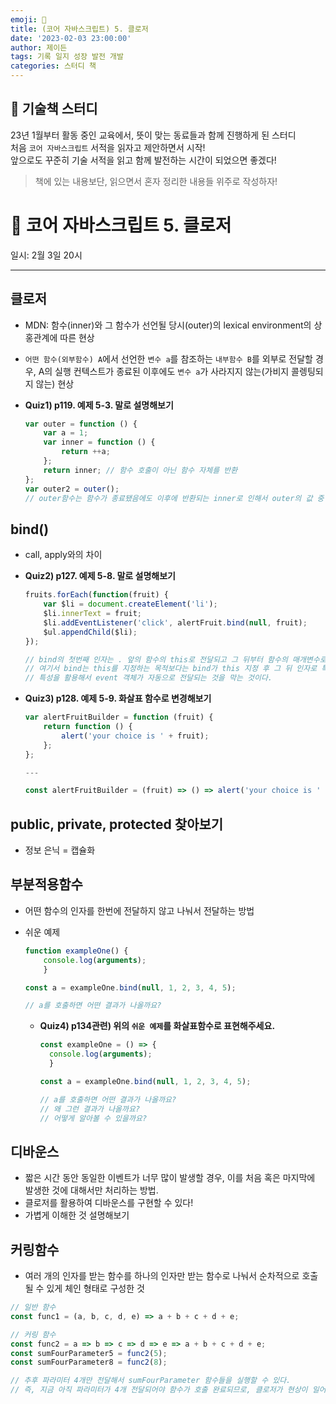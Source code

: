 ```yaml
---
emoji: 🏀
title: (코어 자바스크립트) 5. 클로저
date: '2023-02-03 23:00:00'
author: 제이든
tags: 기록 일지 성장 발전 개발
categories: 스터디 책
---
```


## 🏀 기술책 스터디

23년 1월부터 활동 중인 교육에서, 뜻이 맞는 동료들과 함께 진행하게 된 스터디<br/>
처음 `코어 자바스크립트` 서적을 읽자고 제안하면서 시작!<br/>
앞으로도 꾸준히 기술 서적을 읽고 함께 발전하는 시간이 되었으면 좋겠다!

> 책에 있는 내용보단, 읽으면서 혼자 정리한 내용들 위주로 작성하자!

# 🏅 코어 자바스크립트 5. 클로저

일시: 2월 3일 20시

---

## 클로저

- MDN: 함수(inner)와 그 함수가 선언될 당시(outer)의 lexical environment의 상홍관계에 따른 현상
- `어떤 함수(외부함수) A`에서 선언한 `변수 a`를 참조하는 `내부함수 B`를 외부로 전달할 경우, A의 실행 컨텍스트가 종료된 이후에도 `변수 a`가 사라지지 않는(가비지 콜렝팅되지 않는) 현상
- **Quiz1) p119. 예제 5-3. 말로 설명해보기**

    ```jsx
    var outer = function () {
    	var a = 1;
    	var inner = function () {
    		return ++a;
    	};
    	return inner; // 함수 호출이 아닌 함수 자체를 반환
    };
    var outer2 = outer(); 
    // outer함수는 함수가 종료됐음에도 이후에 반환되는 inner로 인해서 outer의 값 중 하나인 a가 계속 참조됨
    ```


## bind()

- call, apply와의 차이
- **Quiz2) p127. 예제 5-8. 말로 설명해보기**

    ```jsx
    fruits.forEach(function(fruit) {
    	var $li = document.createElement('li');
    	$li.innerText = fruit;
    	$li.addEventListener('click', alertFruit.bind(null, fruit);
    	$ul.appendChild($li);
    });
    
    // bind의 첫번째 인자는 . 앞의 함수의 this로 전달되고 그 뒤부터 함수의 매개변수로 전달된다.
    // 여기서 bind는 this를 지정하는 목적보다는 bind가 this 지정 후 그 뒤 인자로 특정 매개변수를 미리 전달해줄 수 있다는
    // 특성을 활용해서 event 객체가 자동으로 전달되는 것을 막는 것이다.
    ```

- **Quiz3) p128. 예제 5-9. 화살표 함수로 변경해보기**

    ```jsx
    var alertFruitBuilder = function (fruit) {
    	return function () {
    		alert('your choice is ' + fruit);
    	};
    };
    
    ---
    
    const alertFruitBuilder = (fruit) => () => alert('your choice is ' + fruit);
    ```


## public, private, protected 찾아보기

- 정보 은닉 = 캡슐화

## 부분적용함수

- 어떤 함수의 인자를 한번에 전달하지 않고 나눠서 전달하는 방법
- 쉬운 예제

    ```jsx
    function exampleOne() {
    	console.log(arguments);
    	}
    
    const a = exampleOne.bind(null, 1, 2, 3, 4, 5);
    
    // a를 호출하면 어떤 결과가 나올까요?
    ```

  - **Quiz4) p134관련) 위의 `쉬운 예제`를 화살표함수로 표현해주세요.**

      ```jsx
      const exampleOne = () => {
        console.log(arguments);
        }
      
      const a = exampleOne.bind(null, 1, 2, 3, 4, 5);
      
      // a를 호출하면 어떤 결과가 나올까요?
      // 왜 그런 결과가 나올까요?
      // 어떻게 알아볼 수 있을까요?
      ```

## 디바운스

- 짧은 시간 동안 동일한 이벤트가 너무 많이 발생할 경우, 이를 처음 혹은 마지막에 발생한 것에 대해서만 처리하는 방법.
- 클로저를 활용하여 디바운스를 구현할 수 있다!
- 가볍게 이해한 것 설명해보기

## 커링함수

- 여러 개의 인자를 받는 함수를 하나의 인자만 받는 함수로 나눠서 순차적으로 호출 될 수 있게 체인 형태로 구성한 것

```jsx
// 일반 함수
const func1 = (a, b, c, d, e) => a + b + c + d + e;

// 커링 함수
const func2 = a => b => c => d => e => a + b + c + d + e;
const sumFourParameter5 = func2(5);
const sumFourParameter8 = func2(8);

// 추후 파라미터 4개만 전달해서 sumFourParameter 함수들을 실행할 수 있다.
// 즉, 지금 아직 파라미터가 4개 전달되어야 함수가 호출 완료되므로, 클로저가 현상이 일어나고 있는 것!
```

```toc

```